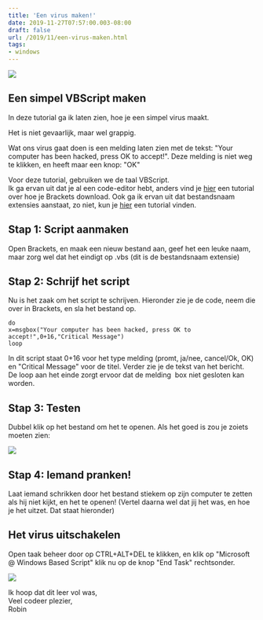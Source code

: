 ```yaml
---
title: 'Een virus maken!'
date: 2019-11-27T07:57:00.003-08:00
draft: false
url: /2019/11/een-virus-maken.html
tags: 
- windows
---
```


[![](https://1.bp.blogspot.com/-P--PzZVNvQI/Xd6TwbTyF1I/AAAAAAAABzc/1z4gvn2ZljI_Pk5x6U7WLDuqc0kaacBMQCLcBGAsYHQ/s320/popup.PNG)](https://1.bp.blogspot.com/-P--PzZVNvQI/Xd6TwbTyF1I/AAAAAAAABzc/1z4gvn2ZljI_Pk5x6U7WLDuqc0kaacBMQCLcBGAsYHQ/s1600/popup.PNG)

## Een simpel VBScript maken

In deze tutorial ga ik laten zien, hoe je een simpel virus maakt.  

Het is niet gevaarlijk, maar wel grappig.  

Wat ons virus gaat doen is een melding laten zien met de tekst: "Your computer has been hacked, press OK to accept!". Deze melding is niet weg te klikken, en heeft maar een knop: "OK"

Voor deze tutorial, gebruiken we de taal VBScript.    
Ik ga ervan uit dat je al een code-editor hebt, anders vind je [hier](https://blog.geheimesite.nl/2019/11/brackets-installeren.html) een tutorial over hoe je Brackets download. Ook ga ik ervan uit dat bestandsnaam extensies aanstaat, zo niet, kun je [hier](https://blog.geheimesite.nl/2019/11/zo-zet-je-bestandsnaam-extensies-aan-in.html) een tutorial vinden.  
  
## Stap 1: Script aanmaken

Open Brackets, en maak een nieuw bestand aan, geef het een leuke naam, maar zorg wel dat het eindigt op .vbs (dit is de bestandsnaam extensie)  
  
## Stap 2: Schrijf het script

Nu is het zaak om het script te schrijven. Hieronder zie je de code, neem die over in Brackets, en sla het bestand op.  

``` 
do  
x=msgbox("Your computer has been hacked, press OK to accept!",0+16,"Critical Message")  
loop  
```  

In dit script staat 0+16 voor het type melding (promt, ja/nee, cancel/Ok, OK) en "Critical Message" voor de titel. Verder zie je de tekst van het bericht.  
De loop aan het einde zorgt ervoor dat de melding  box niet gesloten kan worden.  
  
## Stap 3: Testen
Dubbel klik op het bestand om het te openen. Als het goed is zou je zoiets moeten zien:  
  
[![](https://1.bp.blogspot.com/-P--PzZVNvQI/Xd6TwbTyF1I/AAAAAAAABzg/8xZo5Fampek22XHsF1CvyV6GQAg71gWhgCEwYBhgL/s640/popup.PNG)](https://1.bp.blogspot.com/-P--PzZVNvQI/Xd6TwbTyF1I/AAAAAAAABzg/8xZo5Fampek22XHsF1CvyV6GQAg71gWhgCEwYBhgL/s1600/popup.PNG)

## Stap 4: Iemand pranken!

Laat iemand schrikken door het bestand stiekem op zijn computer te zetten als hij niet kijkt, en het te openen! (Vertel daarna wel dat jij het was, en hoe je het uitzet. Dat staat hieronder)  
  
## Het virus uitschakelen

Open taak beheer door op CTRL+ALT+DEL te klikken, en klik op "Microsoft @ Windows Based Script" klik nu op de knop "End Task" rechtsonder.  

[![](https://1.bp.blogspot.com/-d6NoeqS2I4I/Xd6Z8jfaIQI/AAAAAAAABzo/syQL7MzDC_Y1okmTHoq93VYAkKCRbGBdQCLcBGAsYHQ/s640/taakbeheer.png)](https://1.bp.blogspot.com/-d6NoeqS2I4I/Xd6Z8jfaIQI/AAAAAAAABzo/syQL7MzDC_Y1okmTHoq93VYAkKCRbGBdQCLcBGAsYHQ/s1600/taakbeheer.png)
  
Ik hoop dat dit leer vol was,  
Veel codeer plezier,  
Robin
